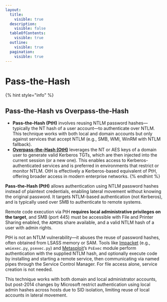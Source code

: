```yaml
---
layout:
  title:
    visible: true
  description:
    visible: false
  tableOfContents:
    visible: true
  outline:
    visible: true
  pagination:
    visible: true
---
```


# Pass-the-Hash

{% hint style="info" %}
## Pass-the-Hash vs Overpass-the-Hash

* **Pass-the-Hash (PtH)** involves reusing NTLM password hashes—typically the NT hash of a user account—to authenticate over NTLM. This technique works with both local and domain accounts but only against services that accept NTLM (e.g., SMB, WMI, WinRM with NTLM fallback).
* [**Overpass-the-Hash (OtH)**](overpass-the-hash.md) leverages the NT or AES keys of a domain user to generate valid Kerberos TGTs, which are then injected into the current session (or a new one). This enables access to Kerberos-authenticated services and is preferred in environments that restrict or monitor NTLM. OtH is effectively a Kerberos-based equivalent of PtH, offering broader access in modern enterprise networks.
{% endhint %}

**Pass-the-Hash (PtH)** allows authentication using NTLM password hashes instead of plaintext credentials, enabling lateral movement without knowing the original password. It targets NTLM-based authentication (not Kerberos), and is typically used over SMB to authenticate to remote systems.&#x20;

Remote code execution via PtH **requires local administrative privileges on the target**, and SMB (port 445) must be accessible with File and Printer Sharing enabled, the `ADMIN$` share available, and a valid NTLM hash of a user with admin rights.

PtH is not an NTLM vulnerability—it abuses the reuse of password hashes, often obtained from LSASS memory or SAM. Tools like [Impacket](../ad-tools/impacket.md) (e.g., `wmiexec.py`, `psexec.py`) and [Metasploit](../../../tools/metasploit/)’s `PsExec` module perform authentication with the supplied NTLM hash, and optionally execute code by installing and starting a remote service, then communicating via named pipes through the Service Control Manager. For file access alone, service creation is not needed.&#x20;

This technique works with both domain and local administrator accounts, but post-2014 changes by Microsoft restrict authentication using local admin hashes across hosts due to SID isolation, limiting reuse of local accounts in lateral movement.

